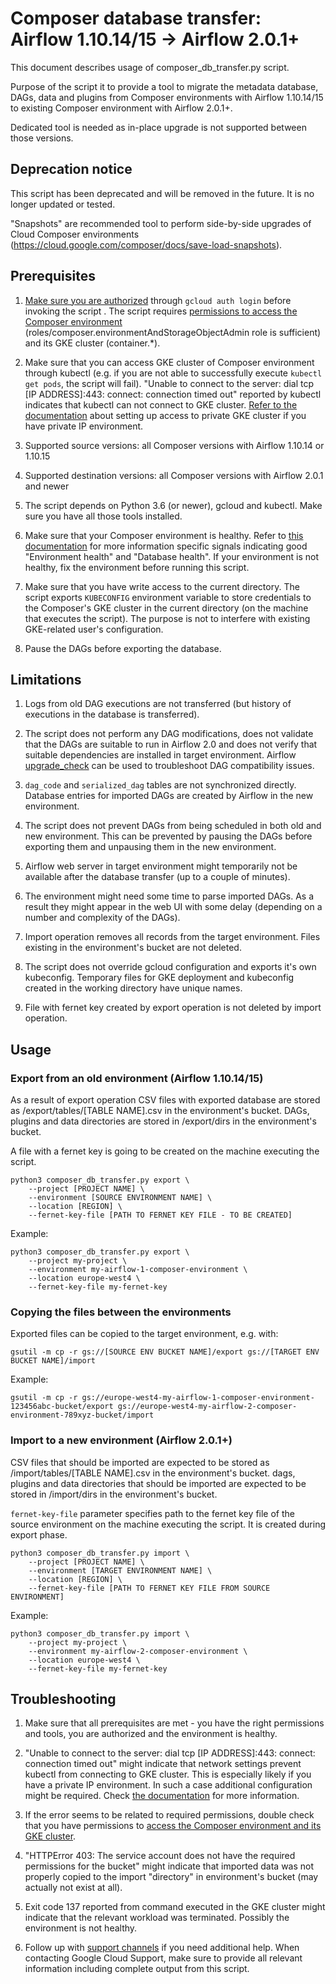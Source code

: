 # Composer database transfer: Airflow 1.10.14/15 -> Airflow 2.0.1+

This document describes usage of composer_db_transfer.py script.

Purpose of the script it to provide a tool to migrate the metadata database,
DAGs, data and plugins from Composer environments with Airflow 1.10.14/15 to
existing Composer environment with Airflow 2.0.1+.

Dedicated tool is needed as in-place upgrade is not supported between those
versions.

## Deprecation notice

This script has been deprecated and will be removed in the future. It is no
longer updated or tested.

"Snapshots" are recommended tool to perform side-by-side upgrades of Cloud Composer
environments (https://cloud.google.com/composer/docs/save-load-snapshots).

## Prerequisites

1.  [Make sure you are authorized](https://cloud.google.com/sdk/gcloud/reference/auth/login)
    through `gcloud auth login` before invoking the script . The script requires
    [permissions to access the Composer environment](https://cloud.google.com/composer/docs/how-to/access-control)
    (roles/composer.environmentAndStorageObjectAdmin role is sufficient) and its
    GKE cluster (container.*).

1.  Make sure that you can access GKE cluster of Composer environment through
    kubectl (e.g. if you are not able to successfully execute
    `kubectl get pods`, the script will fail). "Unable to connect to the server:
    dial tcp [IP ADDRESS]:443: connect: connection timed out" reported by
    kubectl indicates that kubectl can not connect to GKE cluster.
    [Refer to the documentation](https://cloud.google.com/kubernetes-engine/docs/how-to/private-clusters#cloud_shell)
    about setting up access to private GKE cluster if you have private IP environment.

1.  Supported source versions: all Composer versions with Airflow 1.10.14 or
    1.10.15

1.  Supported destination versions: all Composer versions with Airflow 2.0.1 and
    newer

1.  The script depends on Python 3.6 (or newer), gcloud and kubectl. Make sure
    you have all those tools installed.

1.  Make sure that your Composer environment is healthy. Refer to
    [this documentation](https://cloud.google.com/composer/docs/monitoring-dashboard)
    for more information specific signals indicating good "Environment health" and
    "Database health". If your environment is not healthy, fix the environment before
    running this script.

1.  Make sure that you have write access to the current directory. The script
    exports `KUBECONFIG` environment variable to store credentials to the
    Composer's GKE cluster in the current directory (on the machine that executes
    the script). The purpose is not to interfere with existing GKE-related
    user's configuration.

1.  Pause the DAGs before exporting the database.

## Limitations

1.  Logs from old DAG executions are not transferred (but history of executions
    in the database is transferred).

1.  The script does not perform any DAG modifications, does not validate that
    the DAGs are suitable to run in Airflow 2.0 and does not verify that
    suitable dependencies are installed in target environment. Airflow
    [upgrade_check](https://airflow.apache.org/docs/apache-airflow/stable/upgrading-from-1-10/upgrade-check.html)
    can be used to troubleshoot DAG compatibility issues.

1.  `dag_code` and `serialized_dag` tables are not synchronized directly.
    Database entries for imported DAGs are created by Airflow in the new
    environment.

1.  The script does not prevent DAGs from being scheduled in both old and new
    environment. This can be prevented by pausing the DAGs before exporting
    them and unpausing them in the new environment.

1.  Airflow web server in target environment might temporarily not be available
    after the database transfer (up to a couple of minutes).

1.  The environment might need some time to parse imported DAGs. As a result
    they might appear in the web UI with some delay (depending on a number and
    complexity of the DAGs).

1.  Import operation removes all records from the target environment. Files
    existing in the environment's bucket are not deleted.

1.  The script does not override gcloud configuration and exports it's own
    kubeconfig. Temporary files for GKE deployment and kubeconfig created in the
    working directory have unique names.

1.  File with fernet key created by export operation is not deleted by import
    operation.

## Usage

### Export from an old environment (Airflow 1.10.14/15)

As a result of export operation CSV files with exported database are stored as
/export/tables/[TABLE NAME].csv in the environment's bucket. DAGs, plugins and
data directories are stored in /export/dirs in the environment's bucket.

A file with a fernet key is going to be created on the machine executing the
script.

```
python3 composer_db_transfer.py export \
    --project [PROJECT NAME] \
    --environment [SOURCE ENVIRONMENT NAME] \
    --location [REGION] \
    --fernet-key-file [PATH TO FERNET KEY FILE - TO BE CREATED]
```

Example:

```
python3 composer_db_transfer.py export \
    --project my-project \
    --environment my-airflow-1-composer-environment \
    --location europe-west4 \
    --fernet-key-file my-fernet-key
```

### Copying the files between the environments

Exported files can be copied to the target environment, e.g. with:

```
gsutil -m cp -r gs://[SOURCE ENV BUCKET NAME]/export gs://[TARGET ENV BUCKET NAME]/import
```

Example:

```
gsutil -m cp -r gs://europe-west4-my-airflow-1-composer-environment-123456abc-bucket/export gs://europe-west4-my-airflow-2-composer-environment-789xyz-bucket/import
```

### Import to a new environment (Airflow 2.0.1+)

CSV files that should be imported are expected to be stored as
/import/tables/[TABLE NAME].csv in the environment's bucket. dags, plugins and
data directories that should be imported are expected to be stored in
/import/dirs in the environment's bucket.

`fernet-key-file` parameter specifies path to the fernet key file of the source
environment on the machine executing the script. It is created during export
phase.

```
python3 composer_db_transfer.py import \
    --project [PROJECT NAME] \
    --environment [TARGET ENVIRONMENT NAME] \
    --location [REGION] \
    --fernet-key-file [PATH TO FERNET KEY FILE FROM SOURCE ENVIRONMENT]
```

Example:

```
python3 composer_db_transfer.py import \
    --project my-project \
    --environment my-airflow-2-composer-environment \
    --location europe-west4 \
    --fernet-key-file my-fernet-key
```

## Troubleshooting

1.  Make sure that all prerequisites are met - you have the right permissions
    and tools, you are authorized and the environment is healthy.

1.  "Unable to connect to the server: dial tcp [IP ADDRESS]:443: connect:
    connection timed out" might indicate that network settings prevent kubectl
    from connecting to GKE cluster. This is especially likely if you have a
    private IP environment. In such a case additional configuration might be
    required. Check
    [the documentation](https://cloud.google.com/kubernetes-engine/docs/how-to/private-clusters#cloud_shell)
    for more information.

1.  If the error seems to be related to required permissions, double check that
    you have permissions to
    [access the Composer environment and its GKE cluster](https://cloud.google.com/composer/docs/how-to/access-control).

1.  "HTTPError 403: The service account does not have the required permissions
    for the bucket" might indicate that imported data was not properly copied to
    the import "directory" in environment's bucket (may actually not exist at
    all).

1.  Exit code 137 reported from command executed in the GKE cluster might
    indicate that the relevant workload was terminated. Possibly the environment
    is not healthy.

1.  Follow up with [support channels](https://cloud.google.com/composer/docs/getting-support)
    if you need additional help. When contacting Google Cloud Support, make sure to provide
    all relevant information including complete output from this script.
